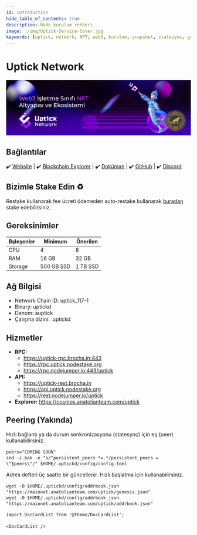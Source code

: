 ```yaml
---
id: introduction
hide_table_of_contents: true
description: Node kurulum rehberi.
image: ./img/Uptick-Service-Cover.jpg
keywords: [uptick, network, NFT, web3, kurulum, snapshot, statesync, güncelleme]
---
```

# Uptick Network

![Uptick](./img/Uptick-Service.jpg)

## Bağlantılar
 ✔️ [Website](https://www.uptickproject.com/) |
 ✔️ [Blockchain Explorer](https://cosmos.anatolianteam.com/uptick) |
 ✔️ [Doküman](https://upticknft.gitbook.io/uptick-network-documentation/) |
 ✔️ [GitHub](https://github.com/UptickNetwork) |
 ✔️ [Discord](https://discord.com/invite/teqX78VZUV)

## Bizimle Stake Edin ♻️
Restake kullanarak fee ücreti ödemeden auto-restake kullanarak [buradan](https://restake.anatolianteam.com/uptick/uptickvaloper12tmn00ne92n5nljf3t5apyy2jtkfjfetdhvgca) stake edebilirsiniz.

## Gereksinimler

| Bşleşenler | Minimum | **Önerilen** |
| ------------ | ------------ | ------------ |
| CPU |	4 | 8 |
| RAM	| 16 GB | 32 GB |
| Storage	| 500 GB SSD | 1 TB SSD | 

## Ağ Bilgisi 
* Network Chain ID: uptick_117-1
* Binary: uptickd
* Denom: auptick
* Çalışma dizini: .uptickd

## Hizmetler
* **RPC:**
    * https://uptick-rpc.brocha.in:443
    * https://rpc.uptick.nodestake.org
    * https://rpc.nodejumper.io:443/uptick
* **API:**
    * https://uptick-rest.brocha.in
    * https://api.uptick.nodestake.org
    * https://rest.nodejumper.io/uptick
* **Explorer:** https://cosmos.anatolianteam.com/uptick

## Peering (Yakında)
Hızlı bağlantı ya da durum senkronizasyonu (statesync) için eş (peer) kullanabilirsiniz.
```shell
peers="COMING SOON"
sed -i.bak -e "s/^persistent_peers *=.*/persistent_peers = \"$peers\"/" $HOME/.uptickd/config/config.toml
```
Adres defteri üç saatte bir güncellenir. Hızlı başlatma için kullanabilirsiniz.
```shell
wget -O $HOME/.uptickd/config/addrbook.json "https://mainnet.anatolianteam.com/uptick/genesis.json"
wget -O $HOME/.uptickd/config/addrbook.json "https://mainnet.anatolianteam.com/uptick/addrbook.json"
```

```mdx-code-block
import DocCardList from '@theme/DocCardList';

<DocCardList />
```
